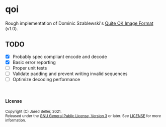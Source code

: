 # qoi

Rough implementation of Dominic Szablewski's [Quite OK Image Format](https://github.com/phoboslab/qoi) (v1.0).

## TODO

- [x] Probably spec compliant encode and decode
- [x] Basic error reporting
- [ ] Proper unit tests
- [ ] Validate padding and prevent writing invalid sequences
- [ ] Optimize decoding performance

<br />

#### License

<sup>
Copyright (C) Jared Beller, 2021.
</sup>
<br />
<sup>
Released under the <a href="https://www.gnu.org/licenses/gpl-3.0.txt">GNU General Public License, Version 3</a> or later. See <a href="LICENSE">LICENSE</a> for more information.
</sup>
